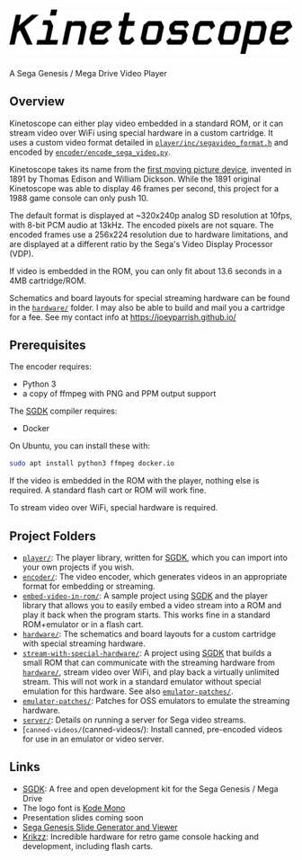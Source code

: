 <h1>
  <picture>
    <source media="(prefers-color-scheme: dark)" srcset="logo-dark.svg">
    <source media="(prefers-color-scheme: light)" srcset="logo.svg">
    <img alt="Kinetoscope Logo" src="logo.svg">
  </picture>
</h1>

A Sega Genesis / Mega Drive Video Player


## Overview

Kinetoscope can either play video embedded in a standard ROM, or it can stream
video over WiFi using special hardware in a custom cartridge.  It uses a custom
video format detailed in
[`player/inc/segavideo_format.h`](player/inc/segavideo_format.h) and encoded by
[`encoder/encode_sega_video.py`](encoder/encode_sega_video.py).

Kinetoscope takes its name from the [first moving picture
device](https://www.britannica.com/technology/Kinetoscope), invented in 1891 by
Thomas Edison and William Dickson.  While the 1891 original Kinetoscope was
able to display 46 frames per second, this project for a 1988 game console can
only push 10.

The default format is displayed at ~320x240p analog SD resolution at 10fps,
with 8-bit PCM audio at 13kHz.  The encoded pixels are not square.  The encoded
frames use a 256x224 resolution due to hardware limitations, and are displayed
at a different ratio by the Sega's Video Display Processor (VDP).

If video is embedded in the ROM, you can only fit about 13.6 seconds in a 4MB
cartridge/ROM.

Schematics and board layouts for special streaming hardware can be found in the
[`hardware/`](hardware/) folder.  I may also be able to build and mail you a
cartridge for a fee.  See my contact info at https://joeyparrish.github.io/


## Prerequisites

The encoder requires:
 - Python 3
 - a copy of ffmpeg with PNG and PPM output support

The [SGDK][] compiler requires:
 - Docker

On Ubuntu, you can install these with:

```sh
sudo apt install python3 ffmpeg docker.io
```

If the video is embedded in the ROM with the player, nothing else is required.
A standard flash cart or ROM will work fine.

To stream video over WiFi, special hardware is required.


## Project Folders

 - [`player/`](player/): The player library, written for [SGDK][], which you
   can import into your own projects if you wish.
 - [`encoder/`](encoder/): The video encoder, which generates videos in an
   appropriate format for embedding or streaming.
 - [`embed-video-in-rom/`](embed-video-in-rom/): A sample project using
   [SGDK][] and the player library that allows you to easily embed a video
   stream into a ROM and play it back when the program starts.  This works fine
   in a standard ROM+emulator or in a flash cart.
 - [`hardware/`](hardware/): The schematics and board layouts for a custom
   cartridge with special streaming hardware.
 - [`stream-with-special-hardware/`](stream-with-special-hardware/): A project
   using [SGDK][] that builds a small ROM that can communicate with the
   streaming hardware from [`hardware/`](hardware/), stream video over WiFi,
   and play back a virtually unlimited stream.  This will not work in a
   standard emulator without special emulation for this hardware.  See also
   [`emulator-patches/`](emulator-patches/).
 - [`emulator-patches/`](emulator-patches/): Patches for OSS emulators to
   emulate the streaming hardware.
 - [`server/`](server/): Details on running a server for Sega video streams.
 - [`canned-videos/`(canned-videos/): Install canned, pre-encoded videos for
   use in an emulator or video server.


## Links

 - [SGDK][]: A free and open development kit for the Sega Genesis / Mega Drive
 - The logo font is [Kode Mono](https://kodemono.com/)
 - Presentation slides coming soon
 - [Sega Genesis Slide Generator and Viewer](https://github.com/joeyparrish/sega-slides/)
 - [Krikzz](https://krikzz.com/our-products/cartridges/): Incredible hardware
   for retro game console hacking and development, including flash carts.


[SGDK]: https://github.com/Stephane-D/SGDK
